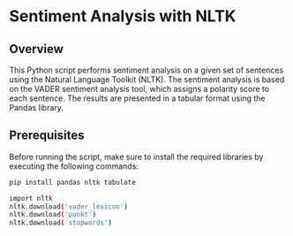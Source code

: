 # Sentiment Analysis with NLTK

## Overview
This Python script performs sentiment analysis on a given set of sentences using the Natural Language Toolkit (NLTK). The sentiment analysis is based on the VADER sentiment analysis tool, which assigns a polarity score to each sentence. The results are presented in a tabular format using the Pandas library.

## Prerequisites
Before running the script, make sure to install the required libraries by executing the following commands:

```bash
pip install pandas nltk tabulate
````

````bash
import nltk
nltk.download('vader_lexicon')
nltk.download('punkt')
nltk.download('stopwords')
````
